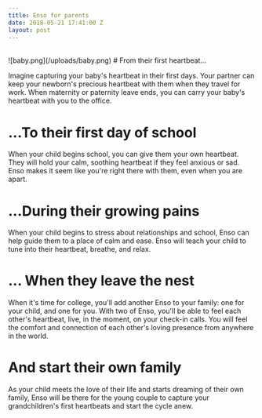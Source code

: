 ```yaml
---
title: Enso for parents
date: 2018-05-21 17:41:00 Z
layout: post
---
```


<br>
![baby.png](/uploads/baby.png)
# From their first heartbeat...

Imagine capturing your baby's heartbeat in their first days. Your partner can keep your newborn's precious heartbeat with them when they travel for work. When maternity or paternity leave ends, you can carry your baby's heartbeat with you to the office. 

# ...To their first day of school

When your child begins school, you can give them your own heartbeat. They will hold your calm, soothing heartbeat if they feel anxious or sad. Enso makes it seem like you're right there with them, even when you are apart. 

# ...During their growing pains

When your child begins to stress about relationships and school, Enso can help guide them to a place of calm and ease. Enso will teach your child to tune into their heartbeat, breathe, and relax.

# ... When they leave the nest

When it's time for college, you'll add another Enso to your family: one for your child, and one for you. With two of Enso, you'll be able to feel each other's heartbeat, live, in the moment, on your check-in calls. You will feel the comfort and connection of each other's loving presence from anywhere in the world. 

# And start their own family

As your child meets the love of their life and starts dreaming of their own family, Enso will be there for the young couple to capture your grandchildren's first heartbeats and start the cycle anew.
